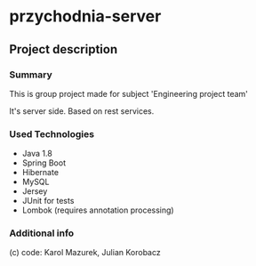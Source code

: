 # przychodnia-server
## Project description

### Summary
This is group project made for subject 'Engineering project team'

It's server side. Based on rest services.

### Used Technologies
* Java 1.8
* Spring Boot
* Hibernate
* MySQL
* Jersey
* JUnit for tests
* Lombok (requires annotation processing)

### Additional info


(c) code: Karol Mazurek, Julian Korobacz
